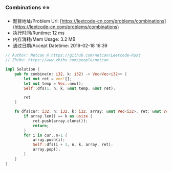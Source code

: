 ### Combinations :star::star:
- 题目地址/Problem Url: [https://leetcode-cn.com/problems/combinations](https://leetcode-cn.com/problems/combinations)
- 执行时间/Runtime: 12 ms 
- 内存消耗/Mem Usage: 3.2 MB
- 通过日期/Accept Datetime: 2019-02-18 16:39

```rust
// Author: Netcan @ https://github.com/netcan/Leetcode-Rust
// Zhihu: https://www.zhihu.com/people/netcan

impl Solution {
    pub fn combine(n: i32, k: i32) -> Vec<Vec<i32>> {
        let mut ret = vec![];
        let mut temp = Vec::new();
        Self::dfs(1, n, k, &mut temp, &mut ret);

        ret
    }

    fn dfs(cur: i32, n: i32, k: i32, array: &mut Vec<i32>, ret: &mut Vec<Vec<i32>>) {
        if array.len() == k as usize {
            ret.push(array.clone());
            return;
        }
        for i in cur..n+1 {
            array.push(i);
            Self::dfs(i + 1, n, k, array, ret);
            array.pop();
        }
    }
}


```
